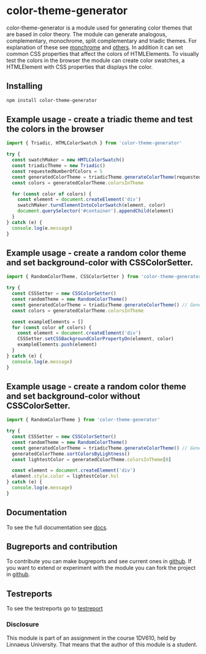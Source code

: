 # color-theme-generator
color-theme-generator is a module used for generating color themes that are based in color theory. The module can generate analogous, complementary, monochrome, split complementary and triadic themes. For explanation of these see [monchrome](https://en.wikipedia.org/wiki/Monochrome) and [others](https://en.wikipedia.org/wiki/Harmony_(color)). In addition it can set common CSS properties that affect the colors of HTMLElements. To visually test the colors in the browser the module can create color swatches, a HTMLElement with CSS properties that displays the color.

## Installing
```bash
npm install color-theme-generator
```

## Example usage - create a triadic theme and test the colors in the browser
```js
import { Triadic, HTMLColorSwatch } from 'color-theme-generator'

try {
  const swatchMaker = new HMTLColorSwatch()
  const triadicTheme = new Triadic()
  const requestedNumberOfColors = 5
  const generatedColorTheme = triadicTheme.generateColorTheme(requestedNumberOfColors)
  const colors = generatedColorTheme.colorsInTheme

  for (const color of colors) {
    const element = document.createElement('div')
    swatchMaker.turnElementIntoColorSwatch(element, color)
    document.querySelector('#container').appendChild(element)
  }
} catch (e) {
  console.log(e.message)
}
```

## Example usage - create a random color theme and set background-color with CSSColorSetter.
```js
import { RandomColorTheme, CSSColorSetter } from 'color-theme-generator'

try {
  const CSSSetter = new CSSColorSetter()
  const randomTheme = new RandomColorTheme()
  const generatedColorTheme = triadicTheme.generateColorTheme() // Generates a theme with 2 - 5 colors.
  const colors = generatedColorTheme.colorsInTheme

  const exampleElements = []
  for (const color of colors) {
    const element = document.createElement('div')
    CSSSetter.setCSSBackgroundColorPropertyOn(element, color)
    exampleElements.push(element)
  }
} catch (e) {
  console.log(e.message)
}
```

## Example usage - create a random color theme and set background-color without CSSColorSetter.
```js
import { RandomColorTheme } from 'color-theme-generator'

try {
  const CSSSetter = new CSSColorSetter()
  const randomTheme = new RandomColorTheme()
  const generatedColorTheme = triadicTheme.generateColorTheme() // Generates a theme with 2 - 5 colors.
  generatedColorTheme.sortColorsByLightness()
  const lightestColor = generatedColorTheme.colorsInTheme[0]

  const element = document.createElement('div')
  element.style.color = lightestColor.hsl
} catch (e) {
  console.log(e.message)
}
```

## Documentation
To see the full documentation see [docs](./docs.md).

## Bugreports and contribution
To contribute you can make bugreports and see current ones in [github](https://github.com/Karin0002/color-theme-generator/issues). If you want to extend or experiment with the module you can fork the project in [github](https://github.com/Karin0002/color-theme-generator).

## Testreports
To see the testreports go to [testreport](./testreports.md)

### Disclosure
This module is part of an assignment in the course 1DV610, held by Linnaeus University. That means that the author of this module is a student.
